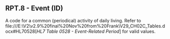 ## RPT.8 - Event (ID)

A code for a common (periodical) activity of daily living. Refer to file:///E:\V2\v2.9%20final%20Nov%20from%20Frank\V29_CH02C_Tables.docx#HL70528[_HL7 Table 0528 - Event-Related Period_] for valid values.
